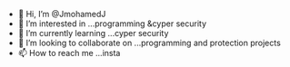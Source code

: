 - 👋 Hi, I’m @JmohamedJ
- 👀 I’m interested in ...programming &cyper security
- 🌱 I’m currently learning ...cyper security
- 💞️ I’m looking to collaborate on ...programming and protection projects
- 📫 How to reach me ...insta

<!---
JmohamedJ/JmohamedJ is a ✨ special ✨ repository because its `README.md` (this file) appears on your GitHub profile.
You can click the Preview link to take a look at your changes.
--->
